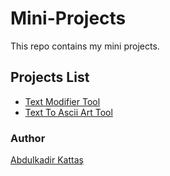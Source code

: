 # Mini-Projects
This repo contains my mini projects.

## Projects List ## 

- [Text Modifier Tool](https://github.com/kadirkattas/Mini-Projects/tree/main/Text-Modifier-Tool)
- [Text To Ascii Art Tool](https://github.com/kadirkattas/Mini-Projects/tree/main/Text-To-Ascii-Art)

### Author ###
[Abdulkadir Kattaş](https://tr.linkedin.com/in/abdulkadir-k-bb31a3295)